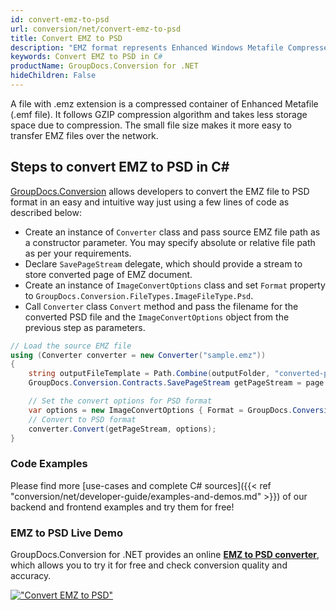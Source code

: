 ```yaml
---
id: convert-emz-to-psd
url: conversion/net/convert-emz-to-psd
title: Convert EMZ to PSD
description: "EMZ format represents Enhanced Windows Metafile Compressed with .emz extension. Learn how to convert EMZ to PSD file programmatically in C# language using GroupDocs.Conversion for .NET library."
keywords: Convert EMZ to PSD in C#
productName: GroupDocs.Conversion for .NET
hideChildren: False
---
```


A file with .emz extension is a compressed container of Enhanced Metafile (.emf file). It follows GZIP compression algorithm and takes less storage space due to compression. The small file size makes it more easy to transfer EMZ files over the network.

## Steps to convert EMZ to PSD in C#

[GroupDocs.Conversion](https://products.groupdocs.com/conversion/net) allows developers to convert the EMZ file to PSD format in an easy and intuitive way just using a few lines of code as described below:

* Create an instance of `Converter` class and pass source EMZ file path as a constructor parameter. You may specify absolute or relative file path as per your requirements. 
* Declare `SavePageStream` delegate, which should provide a stream to store converted page of EMZ document.
* Create an instance of `ImageConvertOptions` class and set `Format` property to `GroupDocs.Conversion.FileTypes.ImageFileType.Psd`.
* Call `Converter` class `Convert` method and pass the filename for the converted PSD file and the `ImageConvertOptions` object from the previous step as parameters.

```csharp
// Load the source EMZ file
using (Converter converter = new Converter("sample.emz"))
{
    string outputFileTemplate = Path.Combine(outputFolder, "converted-page-{0}.psd");
    GroupDocs.Conversion.Contracts.SavePageStream getPageStream = page => new FileStream(string.Format(outputFileTemplate, page), FileMode.Create);

    // Set the convert options for PSD format
    var options = new ImageConvertOptions { Format = GroupDocs.Conversion.FileTypes.ImageFileType.Psd };   
    // Convert to PSD format
    converter.Convert(getPageStream, options);
}
```

### Code Examples

Please find more [use-cases and complete C# sources]({{< ref "conversion/net/developer-guide/examples-and-demos.md" >}}) of our backend and frontend examples and try them for free!

### EMZ to PSD Live Demo

GroupDocs.Conversion for .NET provides an online [**EMZ to PSD converter**](https://products.groupdocs.app/conversion/emz-to-psd), which allows you to try it for free and check conversion quality and accuracy.

[!["Convert EMZ to PSD"](conversion/net/images/convert-to-psd/convert-emz-to-psd.png)](https://products.groupdocs.app/conversion/emz-to-psd)
